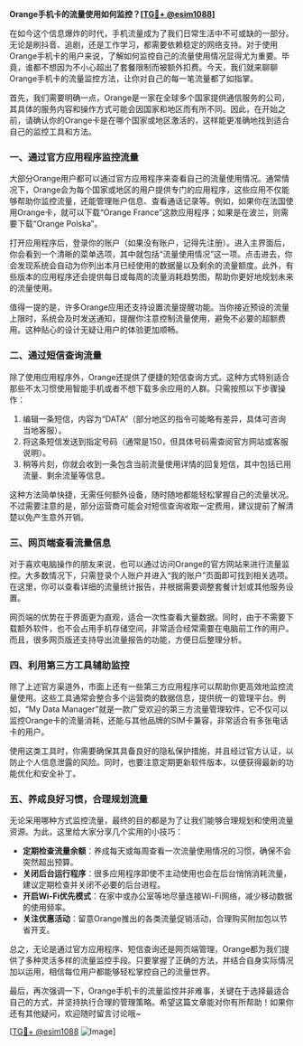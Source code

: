 **Orange手机卡的流量使用如何监控？[[TG💪+ @esim1088](https://t.me/s/esim1088)]**

在如今这个信息爆炸的时代，手机流量成为了我们日常生活中不可或缺的一部分。无论是刷抖音、追剧，还是工作学习，都需要依赖稳定的网络支持。对于使用Orange手机卡的用户来说，了解如何监控自己的流量使用情况显得尤为重要。毕竟，谁都不想因为不小心超出了套餐限制而被额外扣费。今天，我们就来聊聊Orange手机卡的流量监控方法，让你对自己的每一笔流量都了如指掌。

首先，我们需要明确一点，Orange是一家在全球多个国家提供通信服务的公司，其具体的服务内容和操作方式可能会因国家和地区而有所不同。因此，在开始之前，请确认你的Orange卡是在哪个国家或地区激活的，这样能更准确地找到适合自己的监控工具和方法。

### **一、通过官方应用程序监控流量**

大部分Orange用户都可以通过官方应用程序来查看自己的流量使用情况。通常情况下，Orange会为每个国家或地区的用户提供专门的应用程序，这些应用不仅能够帮助你监控流量，还能管理账户信息、查看通话记录等。例如，如果你在法国使用Orange卡，就可以下载“Orange France”这款应用程序；如果是在波兰，则需要下载“Orange Polska”。

打开应用程序后，登录你的账户（如果没有账户，记得先注册）。进入主界面后，你会看到一个清晰的菜单选项，其中就包括“流量使用情况”这一项。点击进去，你会发现系统会自动为你列出本月已经使用的数据量以及剩余的流量额度。此外，有些版本的应用程序还会提供每日或每周的流量消耗趋势图，帮助你更好地规划未来的流量使用。

值得一提的是，许多Orange应用还支持设置流量提醒功能。当你接近预设的流量上限时，系统会及时发送通知，提醒你注意控制流量使用，避免不必要的超额费用。这种贴心的设计无疑让用户的体验更加顺畅。

### **二、通过短信查询流量**

除了使用应用程序外，Orange还提供了便捷的短信查询方式。这种方式特别适合那些不太习惯使用智能手机或者不想下载多余应用的人群。只需按照以下步骤操作：

1. 编辑一条短信，内容为“DATA”（部分地区的指令可能略有差异，具体可咨询当地客服）。
2. 将这条短信发送到指定号码（通常是150，但具体号码需查阅官方网站或客服说明）。
3. 稍等片刻，你就会收到一条包含当前流量使用详情的回复短信，其中包括已用流量、剩余流量等信息。

这种方法简单快捷，无需任何额外设备，随时随地都能轻松掌握自己的流量状况。不过需要注意的是，部分运营商可能会对短信查询收取一定费用，建议提前了解清楚以免产生意外开销。

### **三、网页端查看流量信息**

对于喜欢电脑操作的朋友来说，也可以通过访问Orange的官方网站来进行流量监控。大多数情况下，只需登录个人账户并进入“我的账户”页面即可找到相关选项。在这里，你可以查看详细的流量统计报告，并根据需要调整套餐计划或其他服务设置。

网页端的优势在于界面更为直观，适合一次性查看大量数据。同时，由于不需要下载额外软件，也不会占用手机存储空间，非常适合经常需要在电脑前工作的用户。而且，很多网页版还支持导出流量报告的功能，方便日后整理分析。

### **四、利用第三方工具辅助监控**

除了上述官方渠道外，市面上还有一些第三方应用程序可以帮助你更高效地监控流量使用。这些工具通常会整合多个运营商的数据信息，提供统一的管理平台。例如，“My Data Manager”就是一款广受欢迎的第三方流量管理软件，它不仅可以监控Orange卡的流量消耗，还能与其他品牌的SIM卡兼容，非常适合有多张电话卡的用户。

使用这类工具时，你需要确保其具备良好的隐私保护措施，并且经过官方认证，以防止个人信息泄露的风险。同时，也要注意定期更新软件版本，以便获得最新的功能优化和安全补丁。

### **五、养成良好习惯，合理规划流量**

无论采用哪种方式监控流量，最终的目的都是为了让我们能够合理规划和使用流量资源。为此，这里给大家分享几个实用的小技巧：

- **定期检查流量余额**：养成每天或每周查看一次流量使用情况的习惯，确保不会突然超出预算。
- **关闭后台运行程序**：很多应用程序即使不主动使用也会在后台悄悄消耗流量，建议定期检查并关闭不必要的后台进程。
- **开启Wi-Fi优先模式**：在家中或办公室等地尽量连接Wi-Fi网络，减少移动数据的使用频率。
- **关注优惠活动**：留意Orange推出的各类流量促销活动，合理购买附加包以节省开支。

总之，无论是通过官方应用程序、短信查询还是网页端管理，Orange都为我们提供了多种灵活多样的流量监控手段。只要掌握了正确的方法，并结合自身实际情况加以运用，相信每位用户都能够轻松掌控自己的流量世界。

最后，再次强调一下，Orange手机卡的流量监控并非难事，关键在于选择最适合自己的方式，并坚持执行合理的管理策略。希望这篇文章能对你有所帮助！如果你还有其他疑问，欢迎随时留言讨论哦~

[[TG💪+ @esim1088](https://t.me/s/esim1088) ![Image](https://i.postimg.cc/4NQfJmqS/Snipaste-2025-05-13-00-14-12.png)]